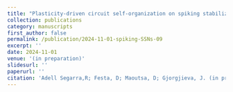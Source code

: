 ```yaml
---
title: "Plasticity-driven circuit self-organization on spiking stabilized supralinear networks"
collection: publications
category: manuscripts 
first_author: false
permalink: /publication/2024-11-01-spiking-SSNs-09
excerpt: ''
date: 2024-11-01
venue: '(in preparation)'
slidesurl: ''
paperurl: ''
citation: 'Adell Segarra,R; Festa, D; Maoutsa, D; Gjorgjieva, J. (in preparation). &quot;Plasticity-driven circuit self-organization on spiking stabilized supralinear networks.&quot; <i>(in preparation)</i>.'
---
```

